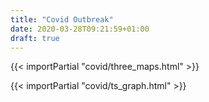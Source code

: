 ```yaml
---
title: "Covid Outbreak"
date: 2020-03-28T09:21:59+01:00
draft: true
---
```


{{< importPartial "covid/three_maps.html" >}}

{{< importPartial "covid/ts_graph.html" >}}
